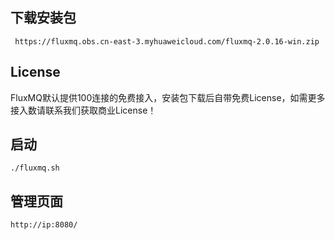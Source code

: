 ## 下载安装包
```shell
 https://fluxmq.obs.cn-east-3.myhuaweicloud.com/fluxmq-2.0.16-win.zip
```
## License
FluxMQ默认提供100连接的免费接入，安装包下载后自带免费License，如需更多接入数请联系我们获取商业License！

## 启动
```shell
./fluxmq.sh
```
## 管理页面
```shell
http://ip:8080/
```
